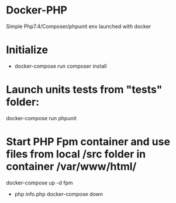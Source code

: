 # Docker-PHP
Simple Php7.4/Composer/phpunit env launched with docker


# Initialize

* docker-compose run composer install

# Launch units tests from "tests" folder:
docker-compose run phpunit


# Start PHP Fpm container and use files from local /src folder in container /var/www/html/
docker-compose up -d fpm
* php info.php
docker-compose down

